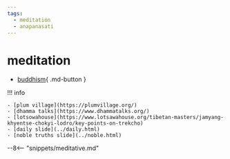 ```yaml
---
tags:
  - meditation 
  - anapanasati 
---
```

# meditation

- [buddhism](https://shane0.github.io/buddhism/){ .md-button }

!!! info

    - [plum village](https://plumvillage.org/)
    - [dhamma talks](https://www.dhammatalks.org/)
    - [lotsowahouse](https://www.lotsawahouse.org/tibetan-masters/jamyang-khyentse-chokyi-lodro/key-points-on-trekcho)
    - [daily slide](../daily.html)
    - [noble truths slide](../noble.html)

--8<-- "snippets/meditative.md"
